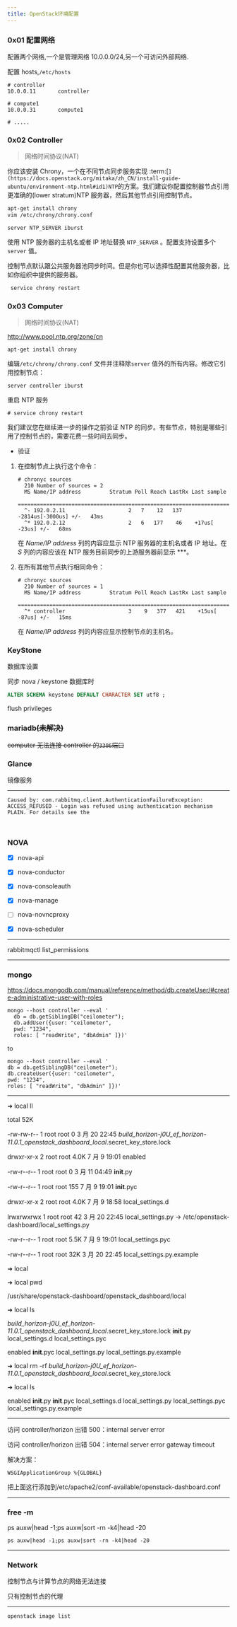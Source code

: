 ```yaml
---
title: OpenStack环境配置
---
```


### 0x01 配置网络

配置两个网络,一个是管理网络 10.0.0.0/24,另一个可访问外部网络.

配置 hosts,`/etc/hosts`

```
# controller
10.0.0.11       controller

# compute1
10.0.0.31       compute1

# .....
```

### 0x02 Controller

> 网络时间协议(NAT)

你应该安装 Chrony，一个在不同节点同步服务实现 :term:[`](https://docs.openstack.org/mitaka/zh_CN/install-guide-ubuntu/environment-ntp.html#id1)NTP`的方案。我们建议你配置控制器节点引用更准确的(lower stratum)NTP 服务器，然后其他节点引用控制节点。

```sh
apt-get install chrony
vim /etc/chrony/chrony.conf
```

```
server NTP_SERVER iburst
```

使用 NTP 服务器的主机名或者 IP 地址替换 `NTP_SERVER` 。配置支持设置多个 `server` 值。

控制节点默认跟公共服务器池同步时间。但是你也可以选择性配置其他服务器，比如你组织中提供的服务器。

```sh
 service chrony restart
```

### 0x03 Computer

> 网络时间协议(NAT)

http://www.pool.ntp.org/zone/cn

```
apt-get install chrony
```

编辑`/etc/chrony/chrony.conf` 文件并注释除`server` 值外的所有内容。修改它引用控制节点：

```
server controller iburst

```

重启 NTP 服务

```
# service chrony restart
```

我们建议您在继续进一步的操作之前验证 NTP 的同步。有些节点，特别是哪些引用了控制节点的，需要花费一些时间去同步。

- 验证

1. 在控制节点上执行这个命令：

   ```
   # chronyc sources
     210 Number of sources = 2
     MS Name/IP address         Stratum Poll Reach LastRx Last sample
     ===============================================================================
     ^- 192.0.2.11                    2   7    12   137  -2814us[-3000us] +/-   43ms
     ^* 192.0.2.12                    2   6   177    46    +17us[  -23us] +/-   68ms

   ```

   在 _Name/IP address_ 列的内容应显示 NTP 服务器的主机名或者 IP 地址。在 _S_ 列的内容应该在 NTP 服务目前同步的上游服务器前显示 \*\*\*。

2. 在所有其他节点执行相同命令：

   ```
   # chronyc sources
     210 Number of sources = 1
     MS Name/IP address         Stratum Poll Reach LastRx Last sample
     ===============================================================================
     ^* controller                    3    9   377   421    +15us[  -87us] +/-   15ms
   ```

   在 _Name/IP address_ 列的内容应显示控制节点的主机名。

### KeyStone

数据库设置

同步 nova / keystone 数据库时

```sql
ALTER SCHEMA keystone DEFAULT CHARACTER SET utf8 ;
```

flush privileges

### mariadb~~(未解决)~~

~~computer 无法连接 controller 的`3306`端口~~

### Glance

镜像服务

---

```
Caused by: com.rabbitmq.client.AuthenticationFailureException: ACCESS_REFUSED - Login was refused using authentication mechanism PLAIN. For details see the



```

### NOVA

- [x] nova-api

- [x] nova-conductor

- [x] nova-consoleauth
- [x] nova-manage
- [ ] nova-novncproxy
- [x] nova-scheduler

---

rabbitmqctl list_permissions

---

### mongo

https://docs.mongodb.com/manual/reference/method/db.createUser/#create-administrative-user-with-roles

```shell
mongo --host controller --eval '
  db = db.getSiblingDB("ceilometer");
  db.addUser({user: "ceilometer",
  pwd: "1234",
  roles: [ "readWrite", "dbAdmin" ]})'

```

to

```
mongo --host controller --eval '
db = db.getSiblingDB("ceilometer");
db.createUser({user: "ceilometer",
pwd: "1234",
roles: [ "readWrite", "dbAdmin" ]})'
```

---

➜ local ll

total 52K

-rw-rw-r-- 1 root root 0 3 月 20 22:45 _build_horizon-j0U_ef_horizon-11.0.1_openstack_dashboard_local_.secret_key_store.lock

drwxr-xr-x 2 root root 4.0K 7 月 9 19:01 enabled

-rw-r--r-- 1 root root 0 3 月 11 04:49 **init**.py

-rw-r--r-- 1 root root 155 7 月 9 19:01 **init**.pyc

drwxr-xr-x 2 root root 4.0K 7 月 9 18:58 local_settings.d

lrwxrwxrwx 1 root root 42 3 月 20 22:45 local_settings.py -> /etc/openstack-dashboard/local_settings.py

-rw-r--r-- 1 root root 5.5K 7 月 9 19:01 local_settings.pyc

-rw-r--r-- 1 root root 32K 3 月 20 22:45 local_settings.py.example

➜ local

➜ local pwd

/usr/share/openstack-dashboard/openstack_dashboard/local

➜ local ls

_build_horizon-j0U_ef_horizon-11.0.1_openstack_dashboard_local_.secret_key_store.lock **init**.py local_settings.d local_settings.pyc

enabled **init**.pyc local_settings.py local_settings.py.example

➜ local rm -rf _build_horizon-j0U_ef_horizon-11.0.1_openstack_dashboard_local_.secret_key_store.lock

➜ local ls

enabled **init**.py **init**.pyc local_settings.d local_settings.py local_settings.pyc local_settings.py.example

---

访问 controller/horizon 出错 500：internal server error

访问 controller/horizon 出错 504：internal server error gateway timeout

解决方案：

```
WSGIApplicationGroup %{GLOBAL}

```

把上面这行添加到/etc/apache2/conf-available/openstack-dashboard.conf

---

### free -m

ps auxw|head -1;ps auxw|sort -rn -k4|head -20

```shell
ps auxw|head -1;ps auxw|sort -rn -k4|head -20
```

---

### Network

控制节点与计算节点的网络无法连接

只有控制节点的代理

---

```shell
openstack image list
```
